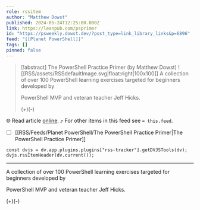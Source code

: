 ```yaml
---
role: rssitem
author: "Matthew Dowst"
published: 2024-05-24T12:25:00.000Z
link: https://leanpub.com/psprimer
id: "https://psweekly.dowst.dev/?post_type=link_library_links&p=6896"
feed: "[[Planet PowerShell]]"
tags: []
pinned: false
---
```


> [!abstract] The PowerShell Practice Primer (by Matthew Dowst)
> ![[RSS/assets/RSSdefaultImage.svg|float:right|100x100]] A collection of over 100 PowerShell learning exercises targeted for beginners developed by
> 
> PowerShell MVP and veteran teacher Jeff Hicks.
> 
> (+)(-)

🌐 Read article [online](https://leanpub.com/psprimer). ⤴ For other items in this feed see `= this.feed`.

- [ ] [[RSS/Feeds/Planet PowerShell/The PowerShell Practice Primer|The PowerShell Practice Primer]]

~~~dataviewjs
const dvjs = dv.app.plugins.plugins["rss-tracker"].getDVJSTools(dv);
dvjs.rssItemHeader(dv.current());
~~~

- - -
A collection of over 100 PowerShell learning exercises targeted for beginners developed by

PowerShell MVP and veteran teacher Jeff Hicks.

(+)(-)